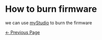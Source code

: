 # How to burn firmware



we can use [myStudio](../../5.2-ApplicationUse/5.2.2-mystudio/320m5/3-flash_firmwares.md) to burn the firmware


[← Previous Page](./1-firmware.md)